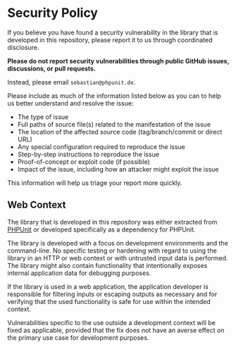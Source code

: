 # Security Policy

If you believe you have found a security vulnerability in the library that is developed in this repository, please report it to us through coordinated disclosure.

**Please do not report security vulnerabilities through public GitHub issues, discussions, or pull requests.**

Instead, please email `sebastian@phpunit.de`.

Please include as much of the information listed below as you can to help us better understand and resolve the issue:

* The type of issue
* Full paths of source file(s) related to the manifestation of the issue
* The location of the affected source code (tag/branch/commit or direct URL)
* Any special configuration required to reproduce the issue
* Step-by-step instructions to reproduce the issue
* Proof-of-concept or exploit code (if possible)
* Impact of the issue, including how an attacker might exploit the issue

This information will help us triage your report more quickly.

## Web Context

The library that is developed in this repository was either extracted from [PHPUnit](https://github.com/sebastianbergmann/phpunit) or developed specifically as a dependency for PHPUnit.

The library is developed with a focus on development environments and the command-line. No specific testing or hardening with regard to using the library in an HTTP or web context or with untrusted input data is performed. The library might also contain functionality that intentionally exposes internal application data for debugging purposes.

If the library is used in a web application, the application developer is responsible for filtering inputs or escaping outputs as necessary and for verifying that the used functionality is safe for use within the intended context.

Vulnerabilities specific to the use outside a development context will be fixed as applicable, provided that the fix does not have an averse effect on the primary use case for development purposes.

